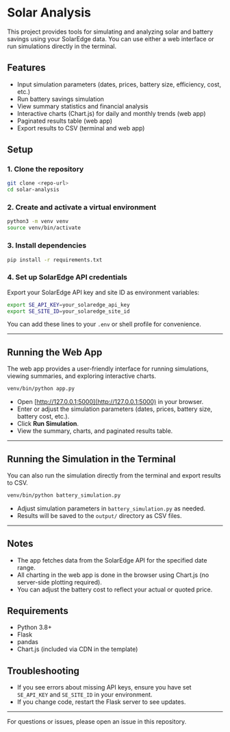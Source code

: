 # Solar Analysis

This project provides tools for simulating and analyzing solar and battery savings using your SolarEdge data. You can use either a web interface or run simulations directly in the terminal.

## Features
- Input simulation parameters (dates, prices, battery size, efficiency, cost, etc.)
- Run battery savings simulation
- View summary statistics and financial analysis
- Interactive charts (Chart.js) for daily and monthly trends (web app)
- Paginated results table (web app)
- Export results to CSV (terminal and web app)

## Setup

### 1. Clone the repository
```bash
git clone <repo-url>
cd solar-analysis
```

### 2. Create and activate a virtual environment
```bash
python3 -m venv venv
source venv/bin/activate
```

### 3. Install dependencies
```bash
pip install -r requirements.txt
```

### 4. Set up SolarEdge API credentials
Export your SolarEdge API key and site ID as environment variables:
```bash
export SE_API_KEY=your_solaredge_api_key
export SE_SITE_ID=your_solaredge_site_id
```

You can add these lines to your `.env` or shell profile for convenience.

---

## Running the Web App

The web app provides a user-friendly interface for running simulations, viewing summaries, and exploring interactive charts.

```bash
venv/bin/python app.py
```

- Open [http://127.0.0.1:5000](http://127.0.0.1:5000) in your browser.
- Enter or adjust the simulation parameters (dates, prices, battery size, battery cost, etc.).
- Click **Run Simulation**.
- View the summary, charts, and paginated results table.

---

## Running the Simulation in the Terminal

You can also run the simulation directly from the terminal and export results to CSV.

```bash
venv/bin/python battery_simulation.py
```

- Adjust simulation parameters in `battery_simulation.py` as needed.
- Results will be saved to the `output/` directory as CSV files.

---

## Notes
- The app fetches data from the SolarEdge API for the specified date range.
- All charting in the web app is done in the browser using Chart.js (no server-side plotting required).
- You can adjust the battery cost to reflect your actual or quoted price.

## Requirements
- Python 3.8+
- Flask
- pandas
- Chart.js (included via CDN in the template)

## Troubleshooting
- If you see errors about missing API keys, ensure you have set `SE_API_KEY` and `SE_SITE_ID` in your environment.
- If you change code, restart the Flask server to see updates.

---

For questions or issues, please open an issue in this repository.
